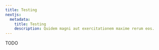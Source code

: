 ```yaml
---
title: Testing
nextjs:
  metadata:
    title: Testing
    description: Quidem magni aut exercitationem maxime rerum eos.
---
```


TODO
